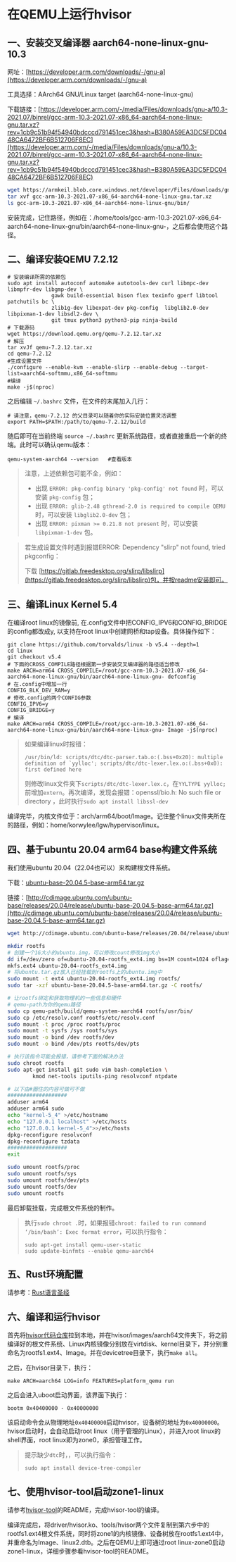 # 在QEMU上运行hvisor

## 一、安装交叉编译器 aarch64-none-linux-gnu- 10.3

网址：[https://developer.arm.com/downloads/-/gnu-a](https://developer.arm.com/downloads/-/gnu-a) 

工具选择：AArch64 GNU/Linux target (aarch64-none-linux-gnu) 

下载链接：[https://developer.arm.com/-/media/Files/downloads/gnu-a/10.3-2021.07/binrel/gcc-arm-10.3-2021.07-x86_64-aarch64-none-linux-gnu.tar.xz?rev=1cb9c51b94f54940bdcccd791451cec3&hash=B380A59EA3DC5FDC0448CA6472BF6B512706F8EC](https://developer.arm.com/-/media/Files/downloads/gnu-a/10.3-2021.07/binrel/gcc-arm-10.3-2021.07-x86_64-aarch64-none-linux-gnu.tar.xz?rev=1cb9c51b94f54940bdcccd791451cec3&hash=B380A59EA3DC5FDC0448CA6472BF6B512706F8EC) 

```bash
wget https://armkeil.blob.core.windows.net/developer/Files/downloads/gnu-a/10.3-2021.07/binrel/gcc-arm-10.3-2021.07-x86_64-aarch64-none-linux-gnu.tar.xz
tar xvf gcc-arm-10.3-2021.07-x86_64-aarch64-none-linux-gnu.tar.xz
ls gcc-arm-10.3-2021.07-x86_64-aarch64-none-linux-gnu/bin/
```

安装完成，记住路径，例如在：/home/tools/gcc-arm-10.3-2021.07-x86_64-aarch64-none-linux-gnu/bin/aarch64-none-linux-gnu-，之后都会使用这个路径。

## 二、编译安装QEMU 7.2.12

```
# 安装编译所需的依赖包
sudo apt install autoconf automake autotools-dev curl libmpc-dev libmpfr-dev libgmp-dev \
              gawk build-essential bison flex texinfo gperf libtool patchutils bc \
              zlib1g-dev libexpat-dev pkg-config  libglib2.0-dev libpixman-1-dev libsdl2-dev \
              git tmux python3 python3-pip ninja-build
# 下载源码
wget https://download.qemu.org/qemu-7.2.12.tar.xz 
# 解压
tar xvJf qemu-7.2.12.tar.xz   
cd qemu-7.2.12
#生成设置文件
./configure --enable-kvm --enable-slirp --enable-debug --target-list=aarch64-softmmu,x86_64-softmmu  
#编译
make -j$(nproc)   
```

之后编辑 `~/.bashrc` 文件，在文件的末尾加入几行：

```
# 请注意，qemu-7.2.12 的父目录可以随着你的实际安装位置灵活调整
export PATH=$PATH:/path/to/qemu-7.2.12/build
```

随后即可在当前终端 `source ~/.bashrc` 更新系统路径，或者直接重启一个新的终端。此时可以确认qemu版本：

```
qemu-system-aarch64 --version   #查看版本
```

> 注意，上述依赖包可能不全，例如：
>
> - 出现 `ERROR: pkg-config binary 'pkg-config' not found` 时，可以安装 `pkg-config` 包；
> - 出现 `ERROR: glib-2.48 gthread-2.0 is required to compile QEMU` 时，可以安装 `libglib2.0-dev` 包；
> - 出现 `ERROR: pixman >= 0.21.8 not present` 时，可以安装 `libpixman-1-dev` 包。

> 若生成设置文件时遇到报错ERROR: Dependency "slirp" not found, tried pkgconfig：
>
> 下载 [https://gitlab.freedesktop.org/slirp/libslirp](https://gitlab.freedesktop.org/slirp/libslirp)包，并按readme安装即可。


## 三、编译Linux Kernel 5.4

在编译root linux的镜像前, 在.config文件中把CONFIG_IPV6和CONFIG_BRIDGE的config都改成y, 以支持在root linux中创建网桥和tap设备。具体操作如下：

```
git clone https://github.com/torvalds/linux -b v5.4 --depth=1
cd linux
git checkout v5.4
# 下面的CROSS_COMPILE路径根据第一步安装交叉编译器的路径适当修改
make ARCH=arm64 CROSS_COMPILE=/root/gcc-arm-10.3-2021.07-x86_64-aarch64-none-linux-gnu/bin/aarch64-none-linux-gnu- defconfig
# 在.config中增加一行
CONFIG_BLK_DEV_RAM=y
# 修改.config的两个CONFIG参数
CONFIG_IPV6=y
CONFIG_BRIDGE=y
# 编译
make ARCH=arm64 CROSS_COMPILE=/root/gcc-arm-10.3-2021.07-x86_64-aarch64-none-linux-gnu/bin/aarch64-none-linux-gnu- Image -j$(nproc)
```

> 如果编译linux时报错：
>
> ```
> /usr/bin/ld: scripts/dtc/dtc-parser.tab.o:(.bss+0x20): multiple definition of `yylloc'; scripts/dtc/dtc-lexer.lex.o:(.bss+0x0): first defined here
> ```
>
> 则修改linux文件夹下`scripts/dtc/dtc-lexer.lex.c`，在`YYLTYPE yylloc;`前增加`extern`。再次编译，发现会报错：openssl/bio.h: No such file or directory ，此时执行`sudo apt install libssl-dev`

编译完毕，内核文件位于：arch/arm64/boot/Image。记住整个linux文件夹所在的路径，例如：home/korwylee/lgw/hypervisor/linux。

## 四、基于ubuntu 20.04 arm64 base构建文件系统

我们使用ubuntu 20.04（22.04也可以）来构建根文件系统。

下载：[ubuntu-base-20.04.5-base-arm64.tar.gz](http://cdimage.ubuntu.com/ubuntu-base/releases/20.04/release/ubuntu-base-20.04.5-base-arm64.tar.gz)  

链接：[http://cdimage.ubuntu.com/ubuntu-base/releases/20.04/release/ubuntu-base-20.04.5-base-arm64.tar.gz](http://cdimage.ubuntu.com/ubuntu-base/releases/20.04/release/ubuntu-base-20.04.5-base-arm64.tar.gz)

```bash
wget http://cdimage.ubuntu.com/ubuntu-base/releases/20.04/release/ubuntu-base-20.04.5-base-arm64.tar.gz

mkdir rootfs
# 创建一个1G大小的ubuntu.img，可以修改count修改img大小
dd if=/dev/zero of=ubuntu-20.04-rootfs_ext4.img bs=1M count=1024 oflag=direct
mkfs.ext4 ubuntu-20.04-rootfs_ext4.img
# 将ubuntu.tar.gz放入已经挂载到rootfs上的ubuntu.img中
sudo mount -t ext4 ubuntu-20.04-rootfs_ext4.img rootfs/
sudo tar -xzf ubuntu-base-20.04.5-base-arm64.tar.gz -C rootfs/

# 让rootfs绑定和获取物理机的一些信息和硬件
# qemu-path为你的qemu路径
sudo cp qemu-path/build/qemu-system-aarch64 rootfs/usr/bin/ 
sudo cp /etc/resolv.conf rootfs/etc/resolv.conf
sudo mount -t proc /proc rootfs/proc
sudo mount -t sysfs /sys rootfs/sys
sudo mount -o bind /dev rootfs/dev
sudo mount -o bind /dev/pts rootfs/dev/pts

# 执行该指令可能会报错，请参考下面的解决办法
sudo chroot rootfs 
sudo apt-get install git sudo vim bash-completion \
		kmod net-tools iputils-ping resolvconf ntpdate

# 以下由#圈住的内容可做可不做
###################
adduser arm64
adduser arm64 sudo
echo "kernel-5_4" >/etc/hostname
echo "127.0.0.1 localhost" >/etc/hosts
echo "127.0.0.1 kernel-5_4">>/etc/hosts
dpkg-reconfigure resolvconf
dpkg-reconfigure tzdata
###################
exit

sudo umount rootfs/proc
sudo umount rootfs/sys
sudo umount rootfs/dev/pts
sudo umount rootfs/dev
sudo umount rootfs
```

最后卸载挂载，完成根文件系统的制作。

> 执行`sudo chroot .`时，如果报错`chroot: failed to run command ‘/bin/bash’: Exec format error`，可以执行指令：
>
> ```
> sudo apt-get install qemu-user-static
> sudo update-binfmts --enable qemu-aarch64
> ```

## 五、Rust环境配置

请参考：[Rust语言圣经](https://course.rs/first-try/intro.html)

## 六、编译和运行hvisor

首先将[hvisor代码仓库](https://github.com/KouweiLee/hvisor)拉到本地，并在hvisor/images/aarch64文件夹下，将之前编译好的根文件系统、Linux内核镜像分别放在virtdisk、kernel目录下，并分别重命名为rootfs1.ext4、Image。并在devicetree目录下，执行`make all`。

之后，在hvisor目录下，执行：

```
make ARCH=aarch64 LOG=info FEATURES=platform_qemu run
```

之后会进入uboot启动界面，该界面下执行：

```
bootm 0x40400000 - 0x40000000
```

该启动命令会从物理地址`0x40400000`启动hvisor，设备树的地址为`0x40000000`。hvisor启动时，会自动启动root linux（用于管理的Linux），并进入root linux的shell界面，root linux即为zone0，承担管理工作。

> 提示缺少`dtc`时，，可以执行指令：
>
> ```
> sudo apt install device-tree-compiler
> ```

## 七、使用hvisor-tool启动zone1-linux

请参考[hvisor-tool](https://github.com/syswonder/hvisor-tool)的README，完成hvisor-tool的编译。

编译完成后，将driver/hvisor.ko、tools/hvisor两个文件复制到第六步中的rootfs1.ext4根文件系统，同时将zone1的内核镜像、设备树放在rootfs1.ext4中，并重命名为Image、linux2.dtb。之后在QEMU上即可通过root linux-zone0启动zone1-linux，详细步骤参看hvisor-tool的README。
